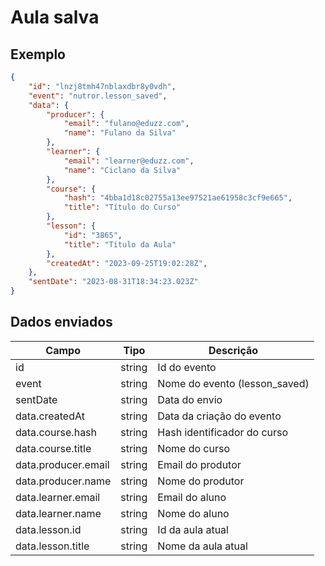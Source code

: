 # Aula salva

## Exemplo

```json
{
    "id": "lnzj8tmh47nblaxdbr8y0vdh",
    "event": "nutror.lesson_saved",
    "data": {
        "producer": {
            "email": "fulano@eduzz.com",
            "name": "Fulano da Silva"
        },
        "learner": {
            "email": "learner@eduzz.com",
            "name": "Ciclano da Silva"
        },
        "course": {
            "hash": "4bba1d18c02755a13ee97521ae61958c3cf9e665",
            "title": "Título do Curso"
        },
        "lesson": {
            "id": "3865",
            "title": "Título da Aula"
        },
        "createdAt": "2023-09-25T19:02:28Z",
    },
    "sentDate": "2023-08-31T18:34:23.023Z"
}
```

## Dados enviados

| Campo                 | Tipo   | Descrição                           |
|-----------------------|--------|-------------------------------------|
| id                    | string | Id do evento                        |
| event                 | string | Nome do evento (lesson_saved)       |
| sentDate              | string | Data do envio                       |
| data.createdAt        | string | Data da criação do evento           |
| data.course.hash      | string | Hash identificador do curso         |
| data.course.title     | string | Nome do curso                       |
| data.producer.email   | string | Email do produtor                   |
| data.producer.name    | string | Nome do produtor                    |
| data.learner.email    | string | Email do aluno                      |
| data.learner.name     | string | Nome do aluno                       |
| data.lesson.id        | string | Id da aula atual                    |
| data.lesson.title     | string | Nome da aula atual                  |